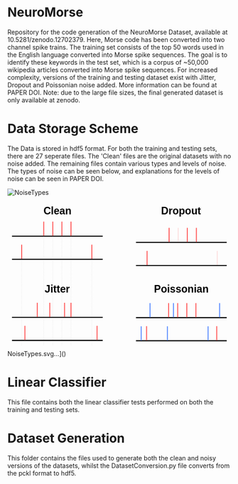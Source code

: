 

# NeuroMorse
Repository for the code generation of the NeuroMorse Dataset, available at 10.5281/zenodo.12702379. Here, Morse code has been converted into two channel spike trains. The training set consists of the top 50 words used in the English language converted into Morse spike sequences. The goal is to identify these keywords in the test set, which is a corpus of ~50,000 wikipedia articles converted into Morse spike sequences. For increased complexity, versions of the training and testing dataset exist with Jitter, Dropout and Poissonian noise added. More information can be found at PAPER DOI. Note: due to the large file sizes, the final generated dataset is only available at zenodo.

# Data Storage Scheme
The Data is stored in hdf5 format. For both the training and testing sets, there are 27 seperate files. The 'Clean' files are the original datasets with no noise added. The remaining files contain various types and levels of noise. The types of noise can be seen below, and explanations for the levels of noise can be seen in PAPER DOI.

![NoiseTypes](https://github.com/user-attachments/assets/7997c699-816f-44eb-8830-39191316c2c4)


<svg
   width="246.65456mm"
   height="162.42403mm"
   viewBox="0 0 246.65456 162.42403"
   version="1.1"
   id="svg5920"
   inkscape:version="1.1 (c68e22c387, 2021-05-23)"
   sodipodi:docname="NoiseTypes.svg"
   xmlns:inkscape="http://www.inkscape.org/namespaces/inkscape"
   xmlns:sodipodi="http://sodipodi.sourceforge.net/DTD/sodipodi-0.dtd"
   xmlns="http://www.w3.org/2000/svg"
   xmlns:svg="http://www.w3.org/2000/svg">
  <defs
     id="defs5917" />
  <g
     inkscape:label="Layer 1"
     inkscape:groupmode="layer"
     id="layer1"
     transform="translate(8.439662,-27.575981)">
    <path
       style="fill:none;stroke:#000000;stroke-width:0.1;stroke-linecap:butt;stroke-linejoin:miter;stroke-miterlimit:4;stroke-dasharray:0.8, 0.8;stroke-dashoffset:0;stroke-opacity:0.462151"
       d="M 61.585159,64.410888 V 185"
       id="path21780"
       sodipodi:nodetypes="cc" />
    <text
       xml:space="preserve"
       style="font-weight:bold;font-size:11.2889px;line-height:1.25;font-family:Arial;-inkscape-font-specification:'Arial Bold';stroke-width:0.264583"
       x="31.302683"
       y="40.794609"
       id="text8711"><tspan
         sodipodi:role="line"
         id="tspan8709"
         style="stroke-width:0.264583"
         x="31.302683"
         y="40.794609">Clean</tspan></text>
    <g
       id="g21729">
      <path
         style="fill:none;stroke:#000000;stroke-width:1.13383;stroke-linecap:butt;stroke-linejoin:miter;stroke-miterlimit:4;stroke-dasharray:none;stroke-opacity:1"
         d="M -3.4396618,90.257135 H 96.560337"
         id="path9451"
         sodipodi:nodetypes="cc" />
      <path
         style="fill:none;stroke:#000000;stroke-width:1.12484;stroke-linecap:butt;stroke-linejoin:miter;stroke-miterlimit:4;stroke-dasharray:none;stroke-opacity:1"
         d="M -3.4396618,64.81986 H 96.560337"
         id="path9453"
         sodipodi:nodetypes="cc" />
      <path
         style="fill:#000000;fill-opacity:1;stroke:#ff5454;stroke-width:1;stroke-linecap:butt;stroke-linejoin:miter;stroke-miterlimit:4;stroke-dasharray:none;stroke-opacity:1"
         d="M 7.2376808,89.810965 V 74.17938"
         id="path43026"
         sodipodi:nodetypes="cc" />
      <path
         style="fill:#000000;fill-opacity:1;stroke:#ff5454;stroke-width:1;stroke-linecap:butt;stroke-linejoin:miter;stroke-miterlimit:4;stroke-dasharray:none;stroke-opacity:1"
         d="M 31.513571,64.41134 V 48.77976"
         id="path43026-3"
         sodipodi:nodetypes="cc" />
      <path
         style="fill:#000000;fill-opacity:1;stroke:#ff5454;stroke-width:1;stroke-linecap:butt;stroke-linejoin:miter;stroke-miterlimit:4;stroke-dasharray:none;stroke-opacity:1"
         d="M 41.537161,64.4109 V 48.77931"
         id="path43026-4"
         sodipodi:nodetypes="cc" />
      <path
         style="fill:#000000;fill-opacity:1;stroke:#ff5454;stroke-width:1;stroke-linecap:butt;stroke-linejoin:miter;stroke-miterlimit:4;stroke-dasharray:none;stroke-opacity:1"
         d="M 51.561161,64.41089 V 48.77931"
         id="path43026-0"
         sodipodi:nodetypes="cc" />
      <path
         style="fill:#000000;fill-opacity:1;stroke:#ff5454;stroke-width:1;stroke-linecap:butt;stroke-linejoin:miter;stroke-miterlimit:4;stroke-dasharray:none;stroke-opacity:1"
         d="M 61.585161,64.41089 V 48.77931"
         id="path43026-39"
         sodipodi:nodetypes="cc" />
      <path
         style="fill:#000000;fill-opacity:1;stroke:#ff5454;stroke-width:1;stroke-linecap:butt;stroke-linejoin:miter;stroke-miterlimit:4;stroke-dasharray:none;stroke-opacity:1"
         d="M 84.573511,89.810895 V 74.17931"
         id="path43026-9"
         sodipodi:nodetypes="cc" />
    </g>
    <g
       id="g26605"
       transform="translate(-56.808783)">
      <path
         style="fill:none;stroke:#000000;stroke-width:1.13383;stroke-linecap:butt;stroke-linejoin:miter;stroke-miterlimit:4;stroke-dasharray:none;stroke-opacity:1"
         d="m 190.02367,97.119775 h 100"
         id="path9451-2"
         sodipodi:nodetypes="cc" />
      <path
         style="fill:none;stroke:#000000;stroke-width:1.12484;stroke-linecap:butt;stroke-linejoin:miter;stroke-miterlimit:4;stroke-dasharray:none;stroke-opacity:1"
         d="m 190.02367,71.6825 h 100"
         id="path9453-8"
         sodipodi:nodetypes="cc" />
      <path
         style="fill:#000000;fill-opacity:1;stroke:#ff5454;stroke-width:1;stroke-linecap:butt;stroke-linejoin:miter;stroke-miterlimit:4;stroke-dasharray:none;stroke-opacity:1"
         d="M 202.25116,96.673605 V 81.04202"
         id="path43026-93"
         sodipodi:nodetypes="cc" />
      <path
         style="fill:#000000;fill-opacity:1;stroke:#ff5454;stroke-width:1;stroke-linecap:butt;stroke-linejoin:miter;stroke-miterlimit:4;stroke-dasharray:none;stroke-opacity:1"
         d="M 226.52705,71.27398 V 55.6424"
         id="path43026-3-3"
         sodipodi:nodetypes="cc" />
      <path
         style="fill:#000000;fill-opacity:1;stroke:#ff5454;stroke-width:1;stroke-linecap:butt;stroke-linejoin:miter;stroke-miterlimit:4;stroke-dasharray:none;stroke-opacity:0.187251"
         d="M 236.55064,71.27354 V 55.64195"
         id="path43026-4-3"
         sodipodi:nodetypes="cc" />
      <path
         style="fill:#000000;fill-opacity:1;stroke:#ff5454;stroke-width:1;stroke-linecap:butt;stroke-linejoin:miter;stroke-miterlimit:4;stroke-dasharray:none;stroke-opacity:1"
         d="M 246.57464,71.27353 V 55.64195"
         id="path43026-0-9"
         sodipodi:nodetypes="cc" />
      <path
         style="fill:#000000;fill-opacity:1;stroke:#ff5454;stroke-width:1;stroke-linecap:butt;stroke-linejoin:miter;stroke-miterlimit:4;stroke-dasharray:none;stroke-opacity:1"
         d="M 256.59864,71.27353 V 55.64195"
         id="path43026-39-2"
         sodipodi:nodetypes="cc" />
      <path
         style="fill:#000000;fill-opacity:1;stroke:#ff5454;stroke-width:1;stroke-linecap:butt;stroke-linejoin:miter;stroke-miterlimit:4;stroke-dasharray:none;stroke-opacity:0.188235"
         d="M 279.58699,96.673535 V 81.04195"
         id="path43026-9-7"
         sodipodi:nodetypes="cc" />
    </g>
    <g
       id="g26579">
      <path
         style="fill:none;stroke:#000000;stroke-width:1.13383;stroke-linecap:butt;stroke-linejoin:miter;stroke-miterlimit:4;stroke-dasharray:none;stroke-opacity:1"
         d="m -3.439662,179.66213 h 100"
         id="path9451-8"
         sodipodi:nodetypes="cc" />
      <path
         style="fill:none;stroke:#000000;stroke-width:1.12484;stroke-linecap:butt;stroke-linejoin:miter;stroke-miterlimit:4;stroke-dasharray:none;stroke-opacity:1"
         d="m -3.439662,154.22486 h 100"
         id="path9453-9"
         sodipodi:nodetypes="cc" />
      <path
         style="fill:#000000;fill-opacity:1;stroke:#ff5454;stroke-width:1;stroke-linecap:butt;stroke-linejoin:miter;stroke-miterlimit:4;stroke-dasharray:none;stroke-opacity:1"
         d="M 10.809749,179.21596 V 163.58438"
         id="path43026-43"
         sodipodi:nodetypes="cc" />
      <path
         style="fill:#000000;fill-opacity:1;stroke:#ff5454;stroke-width:1;stroke-linecap:butt;stroke-linejoin:miter;stroke-miterlimit:4;stroke-dasharray:none;stroke-opacity:1"
         d="M 24.436829,153.81634 V 138.18476"
         id="path43026-3-6"
         sodipodi:nodetypes="cc" />
      <path
         style="fill:#000000;fill-opacity:1;stroke:#ff5454;stroke-width:1;stroke-linecap:butt;stroke-linejoin:miter;stroke-miterlimit:4;stroke-dasharray:none;stroke-opacity:1"
         d="M 38.234681,153.8159 V 138.18431"
         id="path43026-4-9"
         sodipodi:nodetypes="cc" />
      <path
         style="fill:#000000;fill-opacity:1;stroke:#ff5454;stroke-width:1;stroke-linecap:butt;stroke-linejoin:miter;stroke-miterlimit:4;stroke-dasharray:none;stroke-opacity:1"
         d="M 54.459254,153.81589 V 138.18431"
         id="path43026-0-4"
         sodipodi:nodetypes="cc" />
      <path
         style="fill:#000000;fill-opacity:1;stroke:#ff5454;stroke-width:1;stroke-linecap:butt;stroke-linejoin:miter;stroke-miterlimit:4;stroke-dasharray:none;stroke-opacity:1"
         d="M 61.58516,153.81589 V 138.18431"
         id="path43026-39-3"
         sodipodi:nodetypes="cc" />
      <path
         style="fill:#000000;fill-opacity:1;stroke:#ff5454;stroke-width:1;stroke-linecap:butt;stroke-linejoin:miter;stroke-miterlimit:4;stroke-dasharray:none;stroke-opacity:1"
         d="M 90.302301,179.21589 V 163.58431"
         id="path43026-9-9"
         sodipodi:nodetypes="cc" />
    </g>
    <g
       id="g26595"
       transform="translate(-27.228603,-62.544911)">
      <path
         style="fill:none;stroke:#000000;stroke-width:1.13383;stroke-linecap:butt;stroke-linejoin:miter;stroke-miterlimit:4;stroke-dasharray:none;stroke-opacity:1"
         d="m 160.44349,242.56971 h 100"
         id="path9451-5"
         sodipodi:nodetypes="cc" />
      <path
         style="fill:none;stroke:#000000;stroke-width:1.12484;stroke-linecap:butt;stroke-linejoin:miter;stroke-miterlimit:4;stroke-dasharray:none;stroke-opacity:1"
         d="m 160.44349,217.13244 h 100"
         id="path9453-5"
         sodipodi:nodetypes="cc" />
      <path
         style="fill:#000000;fill-opacity:1;stroke:#ff5454;stroke-width:1;stroke-linecap:butt;stroke-linejoin:miter;stroke-miterlimit:4;stroke-dasharray:none;stroke-opacity:1"
         d="M 172.13177,242.12354 V 226.49196"
         id="path43026-8"
         sodipodi:nodetypes="cc" />
      <path
         style="fill:#000000;fill-opacity:1;stroke:#ff5454;stroke-width:1;stroke-linecap:butt;stroke-linejoin:miter;stroke-miterlimit:4;stroke-dasharray:none;stroke-opacity:1"
         d="M 196.40766,216.72392 V 201.09234"
         id="path43026-3-0"
         sodipodi:nodetypes="cc" />
      <path
         style="fill:#000000;fill-opacity:1;stroke:#5487ff;stroke-width:1;stroke-linecap:butt;stroke-linejoin:miter;stroke-miterlimit:4;stroke-dasharray:none;stroke-opacity:1"
         d="M 175.95058,216.72358 V 201.092"
         id="path43026-3-0-2"
         sodipodi:nodetypes="cc" />
      <path
         style="fill:#000000;fill-opacity:1;stroke:#5487ff;stroke-width:1;stroke-linecap:butt;stroke-linejoin:miter;stroke-miterlimit:4;stroke-dasharray:none;stroke-opacity:1"
         d="M 201.74858,216.72358 V 201.092"
         id="path43026-3-0-2-9"
         sodipodi:nodetypes="cc" />
      <path
         style="fill:#000000;fill-opacity:1;stroke:#5487ff;stroke-width:1;stroke-linecap:butt;stroke-linejoin:miter;stroke-miterlimit:4;stroke-dasharray:none;stroke-opacity:1"
         d="M 252.61847,216.72358 V 201.092"
         id="path43026-3-0-2-3"
         sodipodi:nodetypes="cc" />
      <path
         style="fill:#000000;fill-opacity:1;stroke:#5487ff;stroke-width:1;stroke-linecap:butt;stroke-linejoin:miter;stroke-miterlimit:4;stroke-dasharray:none;stroke-opacity:1"
         d="M 166.17794,242.28947 V 226.65789"
         id="path43026-3-0-2-5"
         sodipodi:nodetypes="cc" />
      <path
         style="fill:#000000;fill-opacity:1;stroke:#5487ff;stroke-width:1;stroke-linecap:butt;stroke-linejoin:miter;stroke-miterlimit:4;stroke-dasharray:none;stroke-opacity:1"
         d="M 195.07622,242.28947 V 226.65789"
         id="path43026-3-0-2-9-3"
         sodipodi:nodetypes="cc" />
      <path
         style="fill:#000000;fill-opacity:1;stroke:#5487ff;stroke-width:1;stroke-linecap:butt;stroke-linejoin:miter;stroke-miterlimit:4;stroke-dasharray:none;stroke-opacity:1"
         d="M 239.88034,242.28947 V 226.65789"
         id="path43026-3-0-2-3-6"
         sodipodi:nodetypes="cc" />
      <path
         style="fill:#000000;fill-opacity:1;stroke:#ff5454;stroke-width:1;stroke-linecap:butt;stroke-linejoin:miter;stroke-miterlimit:4;stroke-dasharray:none;stroke-opacity:1"
         d="M 206.43125,216.72348 V 201.09189"
         id="path43026-4-8"
         sodipodi:nodetypes="cc" />
      <path
         style="fill:#000000;fill-opacity:1;stroke:#ff5454;stroke-width:1;stroke-linecap:butt;stroke-linejoin:miter;stroke-miterlimit:4;stroke-dasharray:none;stroke-opacity:1"
         d="M 216.45525,216.72347 V 201.09189"
         id="path43026-0-5"
         sodipodi:nodetypes="cc" />
      <path
         style="fill:#000000;fill-opacity:1;stroke:#ff5454;stroke-width:1;stroke-linecap:butt;stroke-linejoin:miter;stroke-miterlimit:4;stroke-dasharray:none;stroke-opacity:1"
         d="M 226.47925,216.72347 V 201.09189"
         id="path43026-39-1"
         sodipodi:nodetypes="cc" />
      <path
         style="fill:#000000;fill-opacity:1;stroke:#ff5454;stroke-width:1;stroke-linecap:butt;stroke-linejoin:miter;stroke-miterlimit:4;stroke-dasharray:none;stroke-opacity:1"
         d="M 249.4676,242.12347 V 226.49189"
         id="path43026-9-8"
         sodipodi:nodetypes="cc" />
    </g>
    <text
       xml:space="preserve"
       style="font-weight:bold;font-size:11.2889px;line-height:1.25;font-family:Arial;-inkscape-font-specification:'Arial Bold';stroke-width:0.264583"
       x="160.93199"
       y="40.656807"
       id="text17273"><tspan
         sodipodi:role="line"
         id="tspan17271"
         style="stroke-width:0.264583"
         x="160.93199"
         y="40.656807">Dropout</tspan></text>
    <text
       xml:space="preserve"
       style="font-weight:bold;font-size:11.2889px;line-height:1.25;font-family:Arial;-inkscape-font-specification:'Arial Bold';stroke-width:0.264583"
       x="32.589771"
       y="126.89351"
       id="text18057"><tspan
         sodipodi:role="line"
         id="tspan18055"
         style="stroke-width:0.264583"
         x="32.589771"
         y="126.89351">Jitter</tspan></text>
    <text
       xml:space="preserve"
       style="font-weight:bold;font-size:11.2889px;line-height:1.25;font-family:Arial;-inkscape-font-specification:'Arial Bold';stroke-width:0.264583"
       x="153.0744"
       y="126.89351"
       id="text18721"><tspan
         sodipodi:role="line"
         id="tspan18719"
         style="stroke-width:0.264583"
         x="153.0744"
         y="126.89351">Poissonian</tspan></text>
    <path
       style="fill:none;stroke:#000000;stroke-width:0.1;stroke-linecap:butt;stroke-linejoin:miter;stroke-miterlimit:4;stroke-dasharray:0.8, 0.8;stroke-dashoffset:0;stroke-opacity:0.462151"
       d="M 7.2376807,89.810965 V 185"
       id="path21772"
       sodipodi:nodetypes="cc" />
    <path
       style="fill:none;stroke:#000000;stroke-width:0.1;stroke-linecap:butt;stroke-linejoin:miter;stroke-miterlimit:4;stroke-dasharray:0.8, 0.8;stroke-dashoffset:0;stroke-opacity:0.462151"
       d="M 31.513571,64.411338 V 185"
       id="path21774"
       sodipodi:nodetypes="cc" />
    <path
       style="fill:none;stroke:#000000;stroke-width:0.1;stroke-linecap:butt;stroke-linejoin:miter;stroke-miterlimit:4;stroke-dasharray:0.8, 0.8;stroke-dashoffset:0;stroke-opacity:0.462151"
       d="M 41.537159,64.410899 V 185"
       id="path21776"
       sodipodi:nodetypes="cc" />
    <path
       style="fill:none;stroke:#000000;stroke-width:0.1;stroke-linecap:butt;stroke-linejoin:miter;stroke-miterlimit:4;stroke-dasharray:0.8, 0.8;stroke-dashoffset:0;stroke-opacity:0.462151"
       d="M 51.561161,64.410888 V 185"
       id="path21778"
       sodipodi:nodetypes="cc" />
    <path
       style="fill:none;stroke:#000000;stroke-width:0.1;stroke-linecap:butt;stroke-linejoin:miter;stroke-miterlimit:4;stroke-dasharray:0.8, 0.8;stroke-dashoffset:0;stroke-opacity:0.462151"
       d="M 84.573511,89.810893 V 185"
       id="path21782"
       sodipodi:nodetypes="cc" />
  </g>
</svg>
 NoiseTypes.svg…]()

# Linear Classifier
This file contains both the linear classifier tests performed on both the training and testing sets.

# Dataset Generation
This folder contains the files used to generate both the clean and noisy versions of the datasets, whilst the DatasetConversion.py file converts from the pckl format to hdf5.
